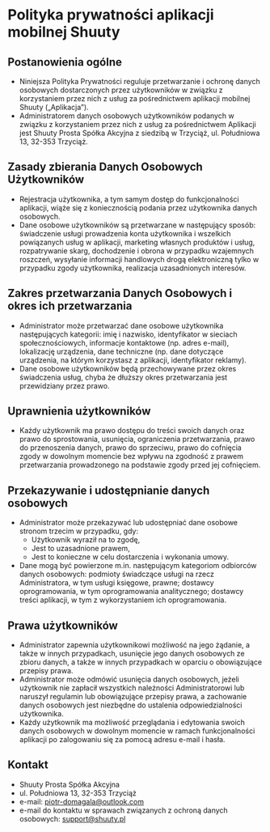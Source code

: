 <!-- privacy.md -->
# Polityka prywatności aplikacji mobilnej Shuuty

## Postanowienia ogólne
- Niniejsza Polityka Prywatności reguluje przetwarzanie i ochronę danych osobowych dostarczonych przez użytkowników w związku z korzystaniem przez nich z usług za pośrednictwem aplikacji mobilnej Shuuty („Aplikacja”).
- Administratorem danych osobowych użytkowników podanych w związku z korzystaniem przez nich z usług za pośrednictwem Aplikacji jest Shuuty Prosta Spółka Akcyjna z siedzibą w Trzyciąż, ul. Południowa 13, 32-353 Trzyciąż.

## Zasady zbierania Danych Osobowych Użytkowników
- Rejestracja użytkownika, a tym samym dostęp do funkcjonalności aplikacji, wiąże się z koniecznością podania przez użytkownika danych osobowych.
- Dane osobowe użytkowników są przetwarzane w następujący sposób: świadczenie usługi prowadzenia konta użytkownika i wszelkich powiązanych usług w aplikacji, marketing własnych produktów i usług, rozpatrywanie skarg, dochodzenie i obrona w przypadku wzajemnych roszczeń, wysyłanie informacji handlowych drogą elektroniczną tylko w przypadku zgody użytkownika, realizacja uzasadnionych interesów.

## Zakres przetwarzania Danych Osobowych i okres ich przetwarzania
- Administrator może przetwarzać dane osobowe użytkownika następujących kategorii: imię i nazwisko, identyfikator w sieciach społecznościowych, informacje kontaktowe (np. adres e-mail), lokalizację urządzenia, dane techniczne (np. dane dotyczące urządzenia, na którym korzystasz z aplikacji, identyfikator reklamy).
- Dane osobowe użytkowników będą przechowywane przez okres świadczenia usług, chyba że dłuższy okres przetwarzania jest przewidziany przez prawo.

## Uprawnienia użytkowników
- Każdy użytkownik ma prawo dostępu do treści swoich danych oraz prawo do sprostowania, usunięcia, ograniczenia przetwarzania, prawo do przenoszenia danych, prawo do sprzeciwu, prawo do cofnięcia zgody w dowolnym momencie bez wpływu na zgodność z prawem przetwarzania prowadzonego na podstawie zgody przed jej cofnięciem.

## Przekazywanie i udostępnianie danych osobowych
- Administrator może przekazywać lub udostępniać dane osobowe stronom trzecim w przypadku, gdy:
  - Użytkownik wyraził na to zgodę,
  - Jest to uzasadnione prawem,
  - Jest to konieczne w celu dostarczenia i wykonania umowy.
- Dane mogą być powierzone m.in. następującym kategoriom odbiorców danych osobowych: podmioty świadczące usługi na rzecz Administratora, w tym usługi księgowe, prawne; dostawcy oprogramowania, w tym oprogramowania analitycznego; dostawcy treści aplikacji, w tym z wykorzystaniem ich oprogramowania.

## Prawa użytkowników
- Administrator zapewnia użytkownikowi możliwość na jego żądanie, a także w innych przypadkach, usunięcie jego danych osobowych ze zbioru danych, a także w innych przypadkach w oparciu o obowiązujące przepisy prawa.
- Administrator może odmówić usunięcia danych osobowych, jeżeli użytkownik nie zapłacił wszystkich należności Administratorowi lub naruszył regulamin lub obowiązujące przepisy prawa, a zachowanie danych osobowych jest niezbędne do ustalenia odpowiedzialności użytkownika.
- Każdy użytkownik ma możliwość przeglądania i edytowania swoich danych osobowych w dowolnym momencie w ramach funkcjonalności aplikacji po zalogowaniu się za pomocą adresu e-mail i hasła.

## Kontakt
- Shuuty Prosta Spółka Akcyjna
- ul. Południowa 13, 32-353 Trzyciąż
- e-mail: piotr-domagala@outlook.com
- e-mail do kontaktu w sprawach związanych z ochroną danych osobowych: support@shuuty.pl
